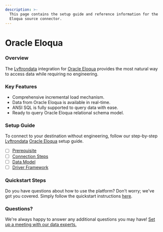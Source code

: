 ```yaml
---
description: >-
  This page contains the setup guide and reference information for the Oracle
  Eloqua source connector.
---
```


# Oracle Eloqua

### Overview

The [Lyftrondata](https://www.lyftrondata.com/) integration for [Oracle Eloqua](None/) provides the most natural way to access data while requiring no engineering.

### Key Features

* Comprehensive incremental load mechanism.
* Data from Oracle Eloqua is available in real-time.
* ANSI SQL is fully supported to query data with ease.
* Ready to query Oracle Eloqua relational schema model.

### Setup Guide

To connect to your destination without engineering, follow our step-by-step [Lyftrondata](https://www.lyftrondata.com/) [Oracle Eloqua](None/) setup guide.

* [ ] [Prerequisite](prerequisite.md)
* [ ] [Connection Steps](connection-steps.md)
* [ ] [Data Model](data-model/erd.md)
* [ ] [Driver Framework](driver-framework/)

### Quickstart Steps

Do you have questions about how to use the platform? Don't worry; we've got you covered. Simply follow the quickstart instructions [here](../../).

### Questions? <a href="#questions" id="questions"></a>

We're always happy to answer any additional questions you may have! [Set up a meeting with our data experts.](https://www.lyftrondata.com/book-a-meeting/)
